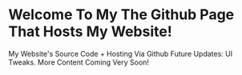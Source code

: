 # Welcome To My The Github Page That Hosts My Website!
My Website's Source Code + Hosting Via Github 
Future Updates: UI Tweaks. More Content Coming Very Soon!
